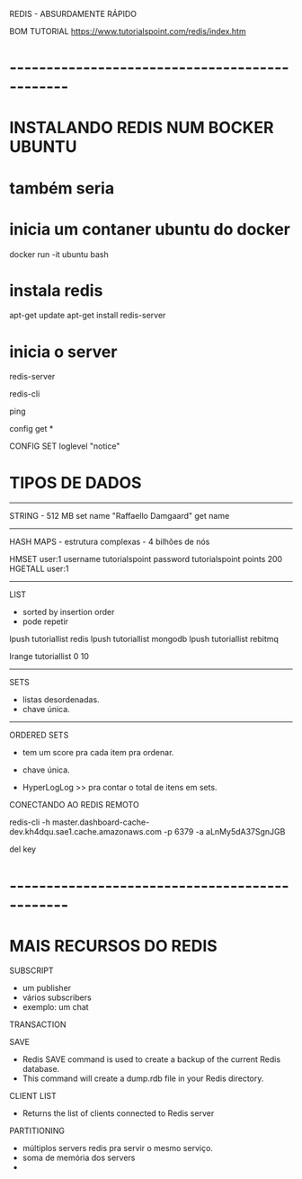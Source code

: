 REDIS - ABSURDAMENTE RÁPIDO

BOM TUTORIAL
https://www.tutorialspoint.com/redis/index.htm

# ----------------------------------------------
# INSTALANDO REDIS NUM BOCKER UBUNTU
# também seria 

# inicia um contaner ubuntu do docker
docker run -it ubuntu bash

# instala redis
apt-get update
apt-get install redis-server

# inicia o server
redis-server

redis-cli

ping

config get *

CONFIG SET loglevel "notice"


# TIPOS DE DADOS
----------------------------------------------
STRING - 512 MB
set name "Raffaello Damgaard"
get name 

----------------------------------------------
HASH MAPS - estrutura complexas - 4 bilhões de nós

HMSET user:1 username tutorialspoint password tutorialspoint points 200 
HGETALL user:1 

----------------------------------------------
LIST
- sorted by insertion order
- pode repetir

lpush tutoriallist redis
lpush tutoriallist mongodb
lpush tutoriallist rebitmq

lrange tutoriallist 0 10

----------------------------------------------
SETS 
- listas desordenadas.
- chave única.

----------------------------------------------
ORDERED SETS 
- tem um score pra cada item pra ordenar.
- chave única.


- HyperLogLog  >> pra contar o total de itens em sets.


CONECTANDO AO REDIS REMOTO

redis-cli -h master.dashboard-cache-dev.kh4dqu.sae1.cache.amazonaws.com -p 6379 -a aLnMy5dA37SgnJGB

del key

# ----------------------------------------------
# MAIS RECURSOS DO REDIS

SUBSCRIPT
- um publisher
- vários subscribers
- exemplo: um chat

TRANSACTION

SAVE
- Redis SAVE command is used to create a backup of the current Redis database.
- This command will create a dump.rdb file in your Redis directory.

CLIENT LIST
- Returns the list of clients connected to Redis server

PARTITIONING
- múltiplos servers redis pra servir o mesmo serviço.
- soma de memória dos servers
- 
